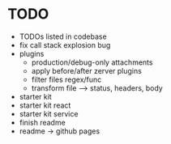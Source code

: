 # TODO
- TODOs listed in codebase
- fix call stack explosion bug
- plugins
    - production/debug-only attachments
    - apply before/after zerver plugins
    - filter files regex/func
    - transform file --> status, headers, body
- starter kit
- starter kit react
- starter kit service
- finish readme
- readme -> github pages
